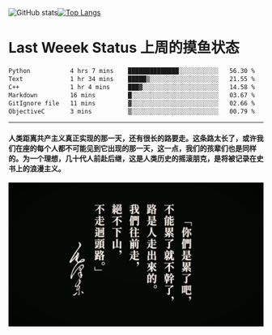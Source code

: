 ![GitHub stats](https://github-readme-stats.vercel.app/api?username=Mundanity-fc&hide=stars&count_private=true&show_icons=true&theme=prussian)[![Top Langs](https://github-readme-stats.vercel.app/api/top-langs/?username=Mundanity-fc&hide=javascript,html,css,blade&layout=compact&theme=prussian)](https://github.com/anuraghazra/github-readme-stats)

# Last Weeek Status 上周的摸鱼状态
<!--START_SECTION:waka-->

```text
Python           4 hrs 7 mins    ██████████████░░░░░░░░░░░   56.30 %
Text             1 hr 34 mins    █████▒░░░░░░░░░░░░░░░░░░░   21.55 %
C++              1 hr 4 mins     ███▓░░░░░░░░░░░░░░░░░░░░░   14.58 %
Markdown         16 mins         █░░░░░░░░░░░░░░░░░░░░░░░░   03.67 %
GitIgnore file   11 mins         ▓░░░░░░░░░░░░░░░░░░░░░░░░   02.66 %
ObjectiveC       3 mins          ▒░░░░░░░░░░░░░░░░░░░░░░░░   00.79 %
```

<!--END_SECTION:waka-->

---

#### 人类距离共产主义真正实现的那一天，还有很长的路要走。这条路太长了，或许我们在座的每个人都不可能见到它出现的那一天，这一点，我们的孩辈们也是同样的。为一个理想，几十代人前赴后继，这是人类历史的摇滚朋克，是将被记录在史书上的浪漫主义。

![HeSays](./HeSays.webp)
